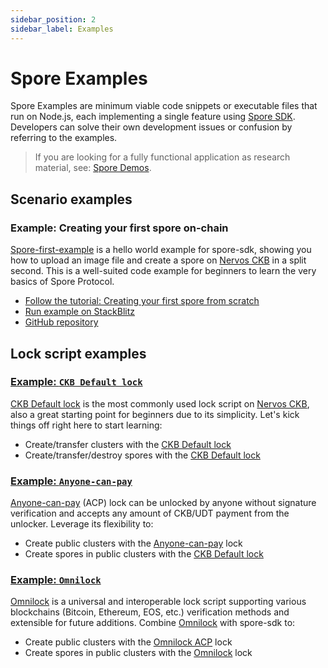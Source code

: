 ```yaml
---
sidebar_position: 2
sidebar_label: Examples
---
```


# Spore Examples

Spore Examples are minimum viable code snippets or executable files that run on Node.js, each implementing a single feature using [Spore SDK](./spore-sdk). Developers can solve their own development issues or confusion by referring to the examples.

> If you are looking for a fully functional application as research material, see: [Spore Demos](./demos).

## Scenario examples

### Example: Creating your first spore on-chain

[Spore-first-example](https://github.com/sporeprotocol/spore-first-example) is a hello world example for spore-sdk, showing you how to upload an image file and create a spore on [Nervos CKB](https://www.nervos.org/) in a split second. This is a well-suited code example for beginners to learn the very basics of Spore Protocol.

- [Follow the tutorial: Creating your first spore from scratch](./examples)
- [Run example on StackBlitz](https://stackblitz.com/github/sporeprotocol/spore-first-example?file=src%2Findex.ts)
- [GitHub repository](https://github.com/sporeprotocol/spore-first-example)

## Lock script examples

### [Example: `CKB Default lock`](https://github.com/sporeprotocol/spore-sdk/tree/beta/examples/secp256k1)

[CKB Default lock](https://www.notion.so/cryptape/examples/secp256k1) is the most commonly used lock script on [Nervos CKB](https://www.nervos.org/), also a great starting point for beginners due to its simplicity. Let's kick things off right here to start learning:

- Create/transfer clusters with the [CKB Default lock](https://github.com/nervosnetwork/ckb-system-scripts/blob/master/c/secp256k1_blake160_sighash_all.c)
- Create/transfer/destroy spores with the [CKB Default lock](https://github.com/nervosnetwork/ckb-system-scripts/blob/master/c/secp256k1_blake160_sighash_all.c)

### [Example: `Anyone-can-pay`](https://github.com/sporeprotocol/spore-sdk/tree/beta/examples/acp)

[Anyone-can-pay](https://github.com/nervosnetwork/rfcs/blob/master/rfcs/0026-anyone-can-pay/0026-anyone-can-pay.md) (ACP) lock can be unlocked by anyone without signature verification and accepts any amount of CKB/UDT payment from the unlocker. Leverage its flexibility to:

- Create public clusters with the [Anyone-can-pay](https://github.com/nervosnetwork/rfcs/blob/master/rfcs/0026-anyone-can-pay/0026-anyone-can-pay.md) lock
- Create spores in public clusters with the [CKB Default lock](https://github.com/nervosnetwork/ckb-system-scripts/blob/master/c/secp256k1_blake160_sighash_all.c)

### [Example: `Omnilock`](https://github.com/sporeprotocol/spore-sdk/tree/beta/examples/omnilock)

[Omnilock](https://github.com/nervosnetwork/rfcs/blob/master/rfcs/0042-omnilock/0042-omnilock.md) is a universal and interoperable lock script supporting various blockchains (Bitcoin, Ethereum, EOS, etc.) verification methods and extensible for future additions. Combine [Omnilock](https://github.com/nervosnetwork/rfcs/blob/master/rfcs/0042-omnilock/0042-omnilock.md) with spore-sdk to:

- Create public clusters with the [Omnilock ACP](https://github.com/nervosnetwork/rfcs/blob/master/rfcs/0042-omnilock/0042-omnilock.md#anyone-can-pay-mode) lock
- Create spores in public clusters with the [Omnilock](https://github.com/nervosnetwork/rfcs/blob/master/rfcs/0042-omnilock/0042-omnilock.md) lock
